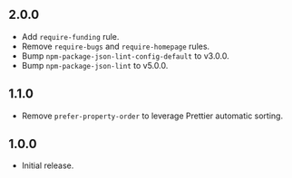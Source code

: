 ## 2.0.0

- Add `require-funding` rule.
- Remove `require-bugs` and `require-homepage` rules.
- Bump `npm-package-json-lint-config-default` to v3.0.0.
- Bump `npm-package-json-lint` to v5.0.0.

## 1.1.0

- Remove `prefer-property-order` to leverage Prettier automatic sorting.

## 1.0.0

- Initial release.
